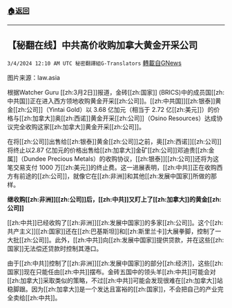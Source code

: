 ###  [:house:返回](README.md)
---


## 【秘翻在线】中共高价收购加拿大黄金开采公司
`3/4/2024 12:10 AM UTC 秘密翻譯組G-Translators` [轉載自GNews](https://gnews.org/articles/2361711)

图片来源：law.asia         

根据Watcher Guru [[zh:3月2日]]报道，金砖[[zh:国家]] (BRICS)中的成员国[[zh:中共国]]正在进入西方领地收购黄金开采[[zh:公司]]。[[zh:中共国]][[zh:银泰]]黄金[[zh:公司]]（Yintai Gold）以 3.68 亿加元（相当于 2.72 亿[[zh:美元]]）的价格与[[zh:加拿大]]奥[[zh:西诺]]黄金开采[[zh:公司]]（Osino Resources）达成协议完全收购这家[[zh:加拿大]]黄金开采[[zh:公司]]。

在将[[zh:公司]]出售给[[zh:银泰]]黄金[[zh:公司]]之前，奥[[zh:西诺]][[zh:公司]]将终止以2.87 亿加元的价格出售给[[zh:加拿大]]金矿[[zh:公司]]邓迪贵[[zh:金属]]（Dundee Precious Metals）的收购协议，[[zh:银泰]][[zh:公司]]还将为这笔交易支付 1000 万[[zh:美元]]的终止费。这一进展表明，[[zh:中共]]正在收购西方有前途的[[zh:公司]]，就像它在[[zh:非洲]]和其他[[zh:发展中国家]]所做的那样。

**继收购[[zh:非洲]][[zh:公司]]后，[[zh:中共]]又盯上了[[zh:加拿大]]的黄金[[zh:公司]]**

[[zh:中共]]已经收购了[[zh:非洲]][[zh:发展中国家]]的多家[[zh:公司]]。这个[[zh:共产主义]][[zh:国家]]还在[[zh:巴基斯坦]]和[[zh:斯里兰卡]]大展拳脚，控制了一大批[[zh:公司]]。此外，[[zh:中共]]向[[zh:发展中国家]]提供贷款，并在这些[[zh:国家]]无法偿还贷款时控制其港口。

由于[[zh:中共]]控制了[[zh:非洲]][[zh:发展中国家]]的部分[[zh:经济]]，这些[[zh:国家]]现在只能任由[[zh:中共]]摆布。金砖五国中的领头羊[[zh:中共]]可能会对[[zh:加拿大]]采取类似的策略，不过[[zh:中共]]可能会发现很难在[[zh:加拿大]]站稳脚跟。因为[[zh:加拿大]]是一个发达且富裕的[[zh:国家]]，不会把自己的产业完全卖给[[zh:中共]]。
